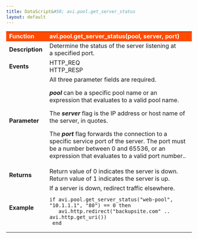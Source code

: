 ```yaml
---
title: DataScript&#58; avi.pool.get_server_status
layout: default
---
```

<table class="table table-hover"> 
 <tbody> 
  <tr bgcolor="ff4b00"> 
   <td width="100"> <font size="3" color="white"><strong>Function</strong></font> </td> 
   <td width="600"><font color="white"><b>avi.pool.get_server_status(pool, server, port)</b></font></td> 
  </tr> 
  <tr> 
   <td width="100"> <font size="3"><strong>Description</strong></font> </td> 
   <td width="600">Determine&nbsp;the status of the server listening at a&nbsp;specified port.</td> 
  </tr> 
  <tr> 
   <td width="100"> <font size="3"><strong>Events</strong></font> </td> 
   <td width="600">HTTP_REQ<br> HTTP_RESP</td> 
  </tr> 
  <tr> 
   <td width="100"> <font size="3"><strong>Parameter</strong></font> </td> 
   <td width="600">All three parameter fields are required.<p></p> <p><strong><em>pool</em>&nbsp;</strong>can be a specific pool name or an expression that evaluates to a valid pool name.</p> <p>The <strong><em>server</em>&nbsp;</strong>flag is the IP address or host name of the server, in quotes.</p> <p>The <strong><em>port</em>&nbsp;</strong>flag forwards the connection to a specific service port of the server. The port must be a number between 0 and 65536, or an expression that evaluates to a valid port number..</p></td> 
  </tr> 
  <tr> 
   <td width="100"> <font size="3"><strong>Returns</strong></font> </td> 
   <td width="600">Return value of 0 indicates the server is down. Return value of 1 indicates the server is up.</td> 
  </tr> 
  <tr> 
   <td width="100"> <font size="3"><strong>Example</strong></font> </td> 
   <td width="600">If a server is down, redirect traffic elsewhere.<br> 
    <!-- Crayon Syntax Highlighter v2.7.1 --> <pre><code class="language-lua">if avi.pool.get_server_status("web-pool", "10.1.1.1", "80") == 0 then
   avi.http.redirect("backupsite.com" .. avi.http.get_uri())
 end</code></pre> 
    <!-- [Format Time: 0.0033 seconds] --> </td> 
  </tr> 
 </tbody> 
</table>